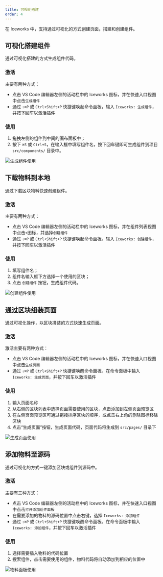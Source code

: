 ```yaml
---
title: 可视化搭建
order: 4
---
```


在 Iceworks 中，支持通过可视化的方式创建页面，搭建和创建组件。

## 可视化搭建组件

通过可视化搭建的方式生成组件代码。

### 激活

主要有两种方式：

- 点击 VS Code 编辑器左侧的活动栏中的 Iceworks 图标，并在快速入口视图中点击`生成组件`
- 通过 `⇧⌘P` 或 `Ctrl+Shift+P` 快捷键唤起命令面板，输入 `Iceworks: 生成组件`，并按下回车以激活插件

### 使用

1. 拖拽左侧的组件到中间的画布面板中；
2. 按下 `⌘S` 或 `Ctrl+S`，在输入框中填写组件名，按下回车键即可生成组件到项目 `src/components/` 目录中。

![生成组件使用](https://img.alicdn.com/tfs/TB17h0GSQL0gK0jSZFtXXXQCXXa-1440-900.gif)

## 下载物料到本地

通过下载区块物料快速创建组件。

### 激活

主要有两种方式：

- 点击 VS Code 编辑器左侧的活动栏中的 Iceworks 图标，并在组件列表视图中点击`+`图标，并选择`创建组件`
- 通过 `⇧⌘P` 或 `Ctrl+Shift+P` 快捷键唤起命令面板。输入 `Iceworks: 创建组件`，并按下回车以激活插件

### 使用

1. 填写组件名；
2. 组件名输入框下方选择一个使用的区块；
3. 点击 `创建组件` 按钮，生成组件代码。

![创建组件使用](https://img.alicdn.com/tfs/TB1_ctLSLb2gK0jSZK9XXaEgFXa-1440-900.gif)

## 通过区块组装页面

通过可视化操作，以区块拼装的方式快速生成页面。

### 激活

激活主要有两种方式：

- 点击 VS Code 编辑器左侧的活动栏中的 Iceworks 图标，并在快速入口视图中点击`生成页面`
- 通过 `⇧⌘P` 或 `Ctrl+Shift+P` 快捷键唤醒命令面板。在命令面板中输入 `Iceworks: 生成页面`，并按下回车以激活插件

### 使用

1. 输入页面名称
2. 从右侧的区块列表中选择页面需要使用的区块，点击添加到左侧页面预览区
3. 在左侧页面预览区可通过拖拽排序区块的顺序，或点击右上角的删除图标移除区块
4. 点击“生成页面”按钮，生成页面代码，页面代码将生成到 `src/pages/` 目录下

![生成页面使用](https://img.alicdn.com/tfs/TB1_ctLSLb2gK0jSZK9XXaEgFXa-1440-900.gif)

## 添加物料至源码

通过可视化的方式一键添加区块或组件到源码中。

### 激活

主要有三种方式：

- 点击 VS Code 编辑器左侧的活动栏中的 Iceworks 图标，并在快速入口视图中点击`打开添加组件面板`
- 在需要添加的物料的源码位置中点击右键，选择 `Iceworks: 添加组件`
- 通过 `⇧⌘P` 或 `Ctrl+Shift+P` 快捷键唤醒命令面板。在命令面板中输入 `Iceworks: 添加组件`，并按下回车以激活插件

### 使用

1. 选择需要插入物料的代码位置
2. 搜索组件，点击需要使用的组件，物料代码将自动添加到相应的位置中

![物料面板使用](https://img.alicdn.com/tfs/TB1FyFFSNz1gK0jSZSgXXavwpXa-1440-900.gif)
